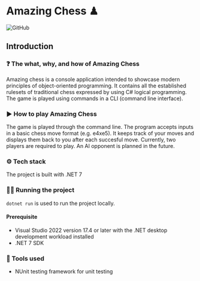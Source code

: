 ﻿# Amazing Chess ♟
![GitHub](https://img.shields.io/github/license/adriansjens/amazing-chess)
## Introduction

### ❓  The what, why, and how of Amazing Chess

Amazing chess is a console application intended to showcase modern principles of object-oriented programming. It contains all the established rulesets of traditional chess expressed by using C# logical programming. The game is played using commands in a CLI (command line interface).

### ▶️ How to play Amazing Chess

The game is played through the command line. The program accepts inputs in a basic chess move format (e.g. e4xe5). It keeps track of your moves and displays them back to you after each succesful move. Currently, two players are required to play. An AI opponent is planned in the future.

### ⚙️ Tech stack

The project is built with .NET 7

### 🏃‍♂️ Running the project

`dotnet run` is used to run the project locally.

#### **Prerequisite**

- Visual Studio 2022 version 17.4 or later with the .NET desktop development workload installed
- .NET 7 SDK

### 🔨 Tools used

- NUnit testing framework for unit testing